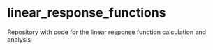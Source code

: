 # linear_response_functions
Repository with code for the linear response function calculation and analysis
